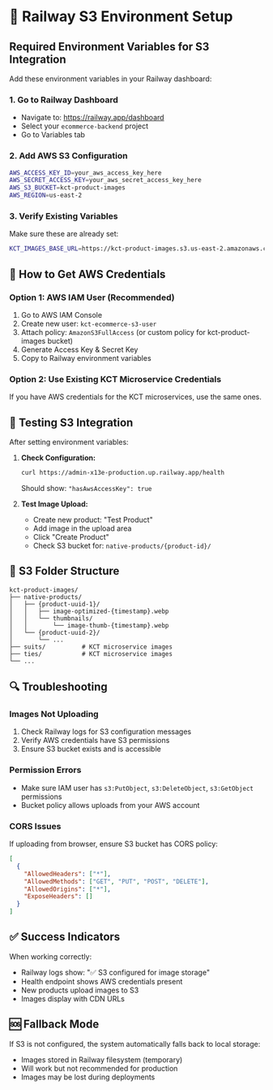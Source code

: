 # 🚀 Railway S3 Environment Setup

## Required Environment Variables for S3 Integration

Add these environment variables in your Railway dashboard:

### 1. Go to Railway Dashboard
- Navigate to: https://railway.app/dashboard
- Select your `ecommerce-backend` project
- Go to Variables tab

### 2. Add AWS S3 Configuration

```bash
AWS_ACCESS_KEY_ID=your_aws_access_key_here
AWS_SECRET_ACCESS_KEY=your_aws_secret_access_key_here
AWS_S3_BUCKET=kct-product-images
AWS_REGION=us-east-2
```

### 3. Verify Existing Variables
Make sure these are already set:
```bash
KCT_IMAGES_BASE_URL=https://kct-product-images.s3.us-east-2.amazonaws.com
```

## 🔧 How to Get AWS Credentials

### Option 1: AWS IAM User (Recommended)
1. Go to AWS IAM Console
2. Create new user: `kct-ecommerce-s3-user`
3. Attach policy: `AmazonS3FullAccess` (or custom policy for kct-product-images bucket)
4. Generate Access Key & Secret Key
5. Copy to Railway environment variables

### Option 2: Use Existing KCT Microservice Credentials
If you have AWS credentials for the KCT microservices, use the same ones.

## 🧪 Testing S3 Integration

After setting environment variables:

1. **Check Configuration:**
   ```bash
   curl https://admin-x13e-production.up.railway.app/health
   ```
   Should show: `"hasAwsAccessKey": true`

2. **Test Image Upload:**
   - Create new product: "Test Product"
   - Add image in the upload area
   - Click "Create Product"
   - Check S3 bucket for: `native-products/{product-id}/`

## 📁 S3 Folder Structure

```
kct-product-images/
├── native-products/
│   ├── {product-uuid-1}/
│   │   ├── image-optimized-{timestamp}.webp
│   │   └── thumbnails/
│   │       └── image-thumb-{timestamp}.webp
│   └── {product-uuid-2}/
│       └── ...
├── suits/          # KCT microservice images
├── ties/           # KCT microservice images
└── ...
```

## 🔍 Troubleshooting

### Images Not Uploading
1. Check Railway logs for S3 configuration messages
2. Verify AWS credentials have S3 permissions
3. Ensure S3 bucket exists and is accessible

### Permission Errors
- Make sure IAM user has `s3:PutObject`, `s3:DeleteObject`, `s3:GetObject` permissions
- Bucket policy allows uploads from your AWS account

### CORS Issues
If uploading from browser, ensure S3 bucket has CORS policy:
```json
[
  {
    "AllowedHeaders": ["*"],
    "AllowedMethods": ["GET", "PUT", "POST", "DELETE"],
    "AllowedOrigins": ["*"],
    "ExposeHeaders": []
  }
]
```

## ✅ Success Indicators

When working correctly:
- Railway logs show: "✅ S3 configured for image storage"
- Health endpoint shows AWS credentials present
- New products upload images to S3
- Images display with CDN URLs

## 🆘 Fallback Mode

If S3 is not configured, the system automatically falls back to local storage:
- Images stored in Railway filesystem (temporary)
- Will work but not recommended for production
- Images may be lost during deployments
